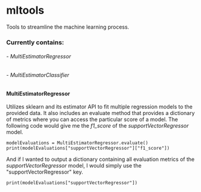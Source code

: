 # mltools
Tools to streamline the machine learning process.

### Currently contains:
######   - MultiEstimatorRegressor
######   - MultiEstimatorClassifier

#### MultiEstimatorRegressor
Utilizes sklearn and its estimator API to fit multiple regression models to the provided data. It also includes an evaluate method that provides a dictionary of metrics where you can access the particular score of a model. The following code would give me the *f1_score* of the *supportVectorRegressor* model.
```
modelEvaluations = MultiEstimatorRegressor.evaluate()
print(modelEvaluations["supportVectorRegressor"]["f1_score"])
```
And if I wanted to output a dictionary containing all evaluation metrics of the *supportVectorRegressor* model, I would simply use the "supportVectorRegressor" key.
```
print(modelEvaluations["supportVectorRegressor"])
```

